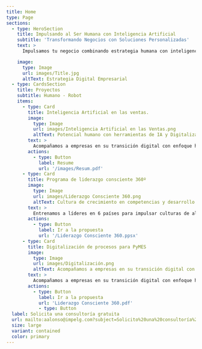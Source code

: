 ```yaml
---
title: Home
type: Page
sections:
  - type: HeroSection
    title: Impulsando al Ser Humana con Inteligencia Artificial 
    subtitle: 'Transformando Negocios con Soluciones Personalizadas'
    text: >
      Impulsamos tu negocio combinando estrategia humana con inteligencia artificial para lograr resultados excepcionales.

    image:
      type: Image
      url: images/Title.jpg
      altText: Estrategia Digital Empresarial
  - type: CardsSection
    title: Proyectos
    subtitle: Humano - Robot
    items:
      - type: Card
        title: Inteligencia Artificial en las ventas.
        image:
          type: Image
          url: images/Inteligencia Artificial en las Ventas.png
          altText: Potencial humano con herramientas de IA y Digitalización de procesos.
        text: >
          Acompañamos a empresas en su transición digital con enfoque humano.
        actions:
          - type: Button
            label: Resume
            url: '/images/Resum.pdf'
      - type: Card
        title: Programa de liderazgo consciente 360º
        image:
          type: Image
          url: images/Liderazgo Consciente 360.png
          altText: Cultura de crecimiento en competencias y desarrollo
        text: >
          Entrenamos a líderes en 6 países para impulsar culturas de alto desempeño
        actions:
          - type: Button
            label: Ir a la propuesta
            url: '/Liderazgo Consciente 360.ppsx'
      - type: Card
        title: Digitalización de procesos para PyMES
        image:
          type: Image
          url: images/Digitalización.png
          altText: Acompañamos a empresas en su transición digital con enfoque humano.
        text: >
          Acompañamos a empresas en su transición digital con enfoque humano.
        actions:
          - type: Button
            label: Ir a la propuesta
            url: 'Liderazgo Consciente 360.pdf'
            - type: Button
  label: Solicita una consultoría gratuita
  url: mailto:aalonso@impelg.com?subject=Solicito%20una%20consultoría%20gratuita&body=Hola%2C%20me%20interesa%20una%20consultoría%20gratuita%20sobre%20transformación%20con%20IA%20y%20estrategia%20humana.
  size: large
  variant: contained
  color: primary
--- 
```

